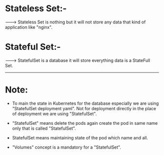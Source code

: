 # Stateless Set:- 

---> Stateless Set is nothing but it will not store any data that kind of application like "nginx".

# Stateful Set:-

---> StatefulSet is a database it will store everything data is a StateFull Set.

-------------------------------------------------------------------------------------------------------
# Note:

* To main the state in Kubernetes for the database especially we are using "StatefulSet deployment yaml". Not for deployment directly in the place of deployment we are using "StatefulSet".

* "StatefulSet" means delete the pods again create the pod in same name only that is called "StatefulSet".

* StatefulSet means maintaining state of the pod which name and all.

* "Volumes" concept is a mandatory for a "StatefulSet".